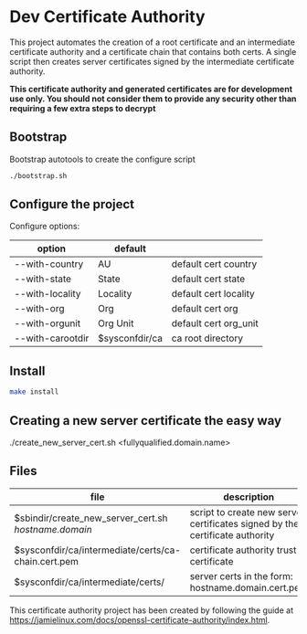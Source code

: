# Dev Certificate Authority
This project automates the creation of a root certificate and an intermediate certificate authority and a certificate chain that contains both certs. A single script then creates server certificates signed by the intermediate certificate authority. 

__This certificate authority and generated certificates are for development use only. You should not consider them to provide any security other than requiring a few extra steps to decrypt__

## Bootstrap 
Bootstrap autotools to create the configure script
```bash
./bootstrap.sh
```
## Configure the project
Configure options:

|option           |default |     |
|-----------------|--------|-----|
| --with-country   |AU            |default cert country|
| --with-state     |State         |default cert state|
| --with-locality  |Locality      |default cert locality|
| --with-org       |Org           |default cert org|
| --with-orgunit   |Org Unit      |default cert org_unit|
| --with-carootdir |$sysconfdir/ca|ca root directory|

## Install

```bash
make install
```

## Creating a new server certificate the easy way

./create_new_server_cert.sh <fullyqualified.domain.name>

## Files
| file | description |
|------|-------------|
|$sbindir/create_new_server_cert.sh _hostname.domain_| script to create new server certificates signed by the certificate authority|
|$sysconfdir/ca/intermediate/certs/ca-chain.cert.pem| certificate authority trust certificate|
|$sysconfdir/ca/intermediate/certs/| server certs in the form: hostname.domain.cert.pem

This certificate authority project has been created by following the guide at https://jamielinux.com/docs/openssl-certificate-authority/index.html. 

